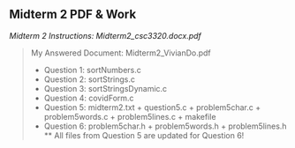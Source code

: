 ## Midterm 2 PDF & Work

*Midterm 2 Instructions: Midterm2_csc3320.docx.pdf*

>My Answered Document: Midterm2_VivianDo.pdf
>* Question 1: sortNumbers.c 
>* Question 2: sortStrings.c
>* Question 3: sortStringsDynamic.c
>* Question 4: covidForm.c
>* Question 5: midterm2.txt + question5.c + problem5char.c + problem5words.c + problem5lines.c + makefile
>* Question 6: problem5char.h + problem5words.h + problem5lines.h
>** All files from Question 5 are updated for Question 6!
